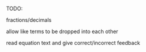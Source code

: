 TODO:

fractions/decimals

allow like terms to be dropped into each other

read equation text and give correct/incorrect feedback

